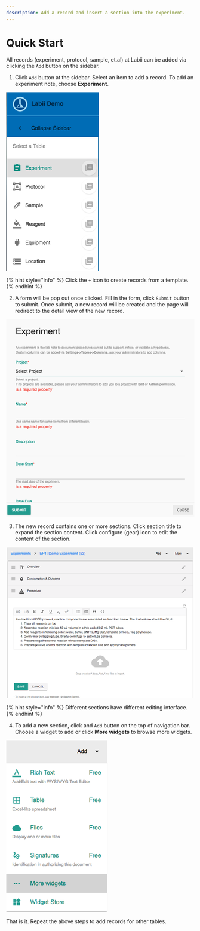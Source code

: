 ```yaml
---
description: Add a record and insert a section into the experiment.
---
```


# Quick Start

All records \(experiment, protocol, sample, et.al\) at Labii can be added via clicking the `Add` button on the sidebar. 

1. Click `Add` button at the sidebar. Select an item to add a record. To add an experiment note, choose **Experiment**.

![Click the Add button to show the add menu](.gitbook/assets/quickstart-add.png)

{% hint style="info" %}
Click the `+` icon to create records from a template.
{% endhint %}

2. A form will be pop out once clicked. Fill in the form, click `Submit` button to submit. Once submit, a new record will be created and the page will redirect to the detail view of the new record.

![](.gitbook/assets/quickstart-add-popout.png)

3. The new record contains one or more sections. Click section title to expand the section content. Click configure \(gear\) icon to edit the content of the section.

![Detail view of a experiment note](.gitbook/assets/quickstart-edit-section.png)

{% hint style="info" %}
Different sections have different editing interface.
{% endhint %}

4. To add a new section, click and `Add` button on the top of navigation bar. Choose a widget to add or click **More widgets** to browse more widgets.

![](.gitbook/assets/quickstart-add-section.png)

That is it. Repeat the above steps to add records for other tables.

